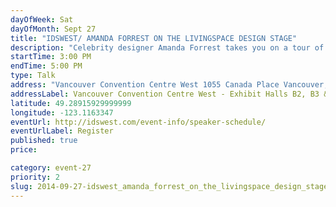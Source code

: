 ```yaml
---
dayOfWeek: Sat
dayOfMonth: Sept 27
title: "IDSWEST/ AMANDA FORREST ON THE LIVINGSPACE DESIGN STAGE"
description: "Celebrity designer Amanda Forrest takes you on a tour of her recent travels to some of the most historical, inspirational and personality-filled cities in the south. Learn how to incorporate southern hospitality and charm into your home to create warm, inviting, and luxurious rooms that feel like they were curated over time."
startTime: 3:00 PM
endTime: 5:00 PM
type: Talk
address: "Vancouver Convention Centre West 1055 Canada Place Vancouver, BC"
addressLabel: Vancouver Convention Centre West - Exhibit Halls B2, B3 & C
latitude: 49.28915929999999
longitude: -123.1163347
eventUrl: http://idswest.com/event-info/speaker-schedule/
eventUrlLabel: Register
published: true
price: 

category: event-27
priority: 2
slug: 2014-09-27-idswest_amanda_forrest_on_the_livingspace_design_stage
---
```


